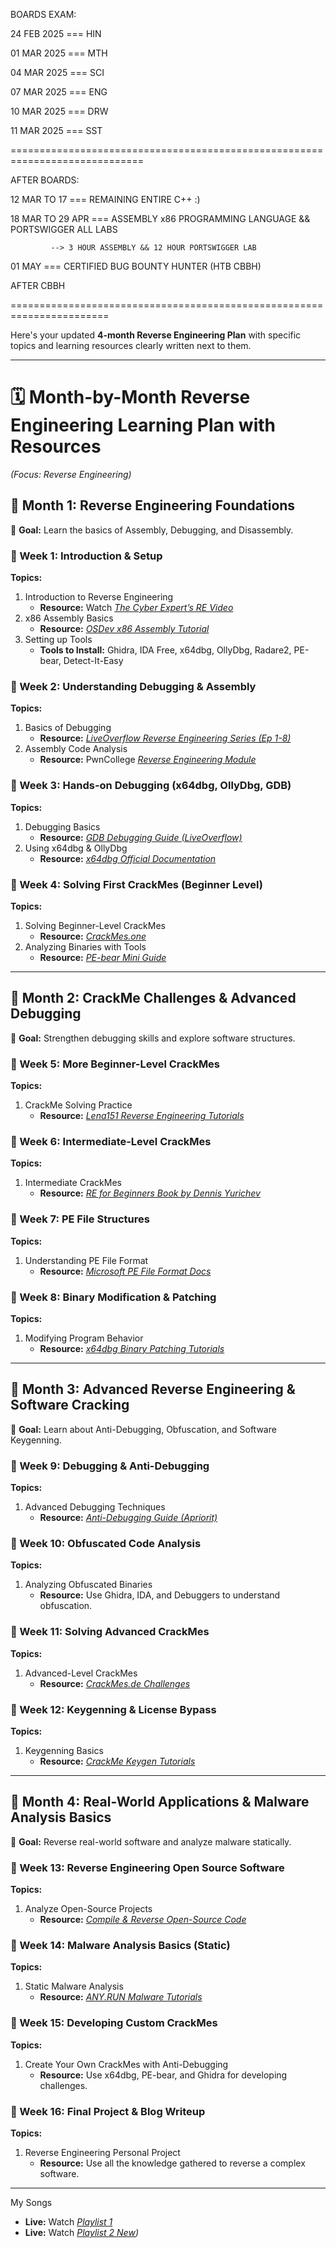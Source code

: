 BOARDS EXAM: 

24 FEB 2025 === HIN

01 MAR 2025 === MTH

04 MAR 2025 === SCI

07 MAR 2025 === ENG

10 MAR 2025 === DRW

11 MAR 2025 === SST


=============================================================================

AFTER BOARDS:

12 MAR TO 17 === REMAINING ENTIRE C++ :)

18 MAR TO 29 APR === ASSEMBLY x86 PROGRAMMING LANGUAGE && PORTSWIGGER ALL LABS

		     --> 3 HOUR ASSEMBLY && 12 HOUR PORTSWIGGER LAB

01 MAY === CERTIFIED BUG BOUNTY HUNTER (HTB CBBH)

AFTER CBBH


=======================================================================

Here's your updated **4-month Reverse Engineering Plan** with specific topics and learning resources clearly written next to them.  

---

# **🗓️ Month-by-Month Reverse Engineering Learning Plan with Resources**  
*(Focus: Reverse Engineering)*  

## **📌 Month 1: Reverse Engineering Foundations**  
🎯 **Goal:** Learn the basics of Assembly, Debugging, and Disassembly.

### **📅 Week 1: Introduction & Setup**  
**Topics:**  
1. Introduction to Reverse Engineering  
   - **Resource:** Watch *[The Cyber Expert’s RE Video](https://www.youtube.com/@thecyberexpert)*  
2. x86 Assembly Basics  
   - **Resource:** *[OSDev x86 Assembly Tutorial](https://wiki.osdev.org/X86_Assembly_Tutorial)*  
3. Setting up Tools  
   - **Tools to Install:** Ghidra, IDA Free, x64dbg, OllyDbg, Radare2, PE-bear, Detect-It-Easy  

### **📅 Week 2: Understanding Debugging & Assembly**  
**Topics:**  
1. Basics of Debugging  
   - **Resource:** *[LiveOverflow Reverse Engineering Series (Ep 1-8)](https://www.youtube.com/c/LiveOverflow)*  
2. Assembly Code Analysis  
   - **Resource:** PwnCollege *[Reverse Engineering Module](https://pwn.college/)*  

### **📅 Week 3: Hands-on Debugging (x64dbg, OllyDbg, GDB)**  
**Topics:**  
1. Debugging Basics  
   - **Resource:** *[GDB Debugging Guide (LiveOverflow)](https://www.youtube.com/c/LiveOverflow)*  
2. Using x64dbg & OllyDbg  
   - **Resource:** *[x64dbg Official Documentation](https://x64dbg.com/)*  

### **📅 Week 4: Solving First CrackMes (Beginner Level)**  
**Topics:**  
1. Solving Beginner-Level CrackMes  
   - **Resource:** *[CrackMes.one](https://crackmes.one/)*  
2. Analyzing Binaries with Tools  
   - **Resource:** *[PE-bear Mini Guide](https://www.hexacorn.com/blog/2018/12/26/pe-bear-a-mini-tutorial/)*  

---

## **📌 Month 2: CrackMe Challenges & Advanced Debugging**  
🎯 **Goal:** Strengthen debugging skills and explore software structures.

### **📅 Week 5: More Beginner-Level CrackMes**  
**Topics:**  
1. CrackMe Solving Practice  
   - **Resource:** *[Lena151 Reverse Engineering Tutorials](https://tuts4you.com/download.php?list.17)*  

### **📅 Week 6: Intermediate-Level CrackMes**  
**Topics:**  
1. Intermediate CrackMes  
   - **Resource:** *[RE for Beginners Book by Dennis Yurichev](https://beginners.re/)*  

### **📅 Week 7: PE File Structures**  
**Topics:**  
1. Understanding PE File Format  
   - **Resource:** *[Microsoft PE File Format Docs](https://learn.microsoft.com/en-us/windows/win32/debug/pe-format)*  

### **📅 Week 8: Binary Modification & Patching**  
**Topics:**  
1. Modifying Program Behavior  
   - **Resource:** *[x64dbg Binary Patching Tutorials](https://www.youtube.com/@crackthec0de)*  

---

## **📌 Month 3: Advanced Reverse Engineering & Software Cracking**  
🎯 **Goal:** Learn about Anti-Debugging, Obfuscation, and Software Keygenning.

### **📅 Week 9: Debugging & Anti-Debugging**  
**Topics:**  
1. Advanced Debugging Techniques  
   - **Resource:** *[Anti-Debugging Guide (Apriorit)](https://www.apriorit.com/dev-blog/316-anti-debugging-and-anti-reverse-engineering-tricks)*  

### **📅 Week 10: Obfuscated Code Analysis**  
**Topics:**  
1. Analyzing Obfuscated Binaries  
   - **Resource:** Use Ghidra, IDA, and Debuggers to understand obfuscation.

### **📅 Week 11: Solving Advanced CrackMes**  
**Topics:**  
1. Advanced-Level CrackMes  
   - **Resource:** *[CrackMes.de Challenges](https://crackmes.de/)*  

### **📅 Week 12: Keygenning & License Bypass**  
**Topics:**  
1. Keygenning Basics  
   - **Resource:** *[CrackMe Keygen Tutorials](https://crackmes.one/)*  

---

## **📌 Month 4: Real-World Applications & Malware Analysis Basics**  
🎯 **Goal:** Reverse real-world software and analyze malware statically.

### **📅 Week 13: Reverse Engineering Open Source Software**  
**Topics:**  
1. Analyze Open-Source Projects  
   - **Resource:** *[Compile & Reverse Open-Source Code](https://github.com/)*  

### **📅 Week 14: Malware Analysis Basics (Static)**  
**Topics:**  
1. Static Malware Analysis  
   - **Resource:** *[ANY.RUN Malware Tutorials](https://www.youtube.com/@anyrun)*  

### **📅 Week 15: Developing Custom CrackMes**  
**Topics:**  
1. Create Your Own CrackMes with Anti-Debugging  
   - **Resource:** Use x64dbg, PE-bear, and Ghidra for developing challenges.  

### **📅 Week 16: Final Project & Blog Writeup**  
**Topics:**  
1. Reverse Engineering Personal Project  
   - **Resource:** Use all the knowledge gathered to reverse a complex software.  

---
My Songs 

   - **Live:** Watch *[Playlist 1]([https://www.youtube.com/@thecyberexpert](https://youtube.com/playlist?list=PL40T0C7hFv82AOZwRQTgCToU16E9FtDgZ&feature=shared))*
   - **Live:** Watch *[Playlist 2 New]([https://youtube.com/playlist?list=PL40T0C7hFv80jcVVP0dV2VPkSMic6RHsH&feature=shared))*
